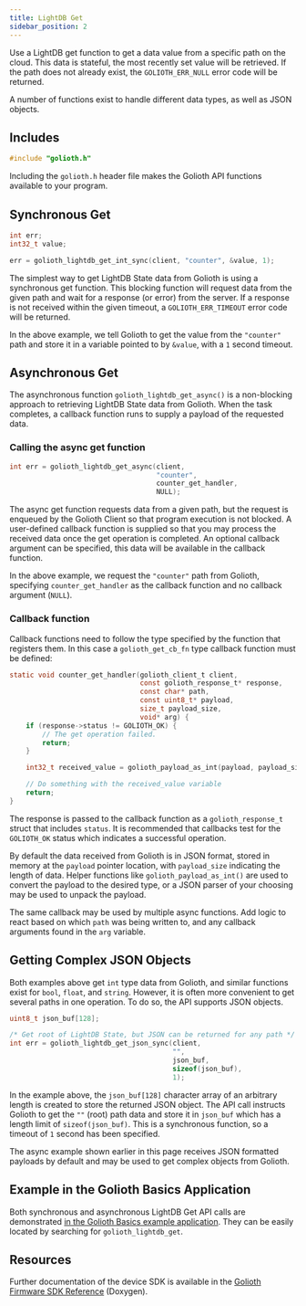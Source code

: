 ```yaml
---
title: LightDB Get
sidebar_position: 2
---
```


Use a LightDB get function to get a data value from a specific path on the
cloud. This data is stateful, the most recently set value will be retrieved. If
the path does not already exist, the `GOLIOTH_ERR_NULL` error code will be
returned.

A number of functions exist to handle different data types, as well as JSON
objects.

## Includes

```c
#include "golioth.h"
```

Including the `golioth.h` header file makes the Golioth API functions available
to your program.

## Synchronous Get

```c
int err;
int32_t value;

err = golioth_lightdb_get_int_sync(client, "counter", &value, 1);
```

The simplest way to get LightDB State data from Golioth is using a synchronous
get function. This blocking function will request data from the given path and
wait for a response (or error) from the server. If a response is not received
within the given timeout, a `GOLIOTH_ERR_TIMEOUT` error code will be returned.

In the above example, we tell Golioth to get the value from the `"counter"` path
and store it in a variable pointed to by `&value`, with a `1` second timeout.

## Asynchronous Get

The asynchronous function `golioth_lightdb_get_async()` is a non-blocking
approach to retrieving LightDB State data from Golioth. When the task completes,
a callback function runs to supply a payload of the requested data.

### Calling the async get function

```c
int err = golioth_lightdb_get_async(client,
                                    "counter",
                                    counter_get_handler,
                                    NULL);
```

The async get function requests data from a given path, but the request is
enqueued by the Golioth Client so that program execution is not blocked. A
user-defined callback function is supplied so that you may process the received
data once the get operation is completed. An optional callback argument can be
specified, this data will be available in the callback function.

In the above example, we request the `"counter"` path from Golioth, specifying
`counter_get_handler` as the callback function and no callback argument
(`NULL`).

### Callback function

Callback functions need to follow the type specified by the function that
registers them. In this case a `golioth_get_cb_fn` type callback function must
be defined:

```c
static void counter_get_handler(golioth_client_t client,
                                const golioth_response_t* response,
                                const char* path,
                                const uint8_t* payload,
                                size_t payload_size,
                                void* arg) {
    if (response->status != GOLIOTH_OK) {
        // The get operation failed.
        return;
    }

    int32_t received_value = golioth_payload_as_int(payload, payload_size);

    // Do something with the received_value variable
    return;
}
```

The response is passed to the callback function as a `golioth_response_t` struct
that includes `status`. It is recommended that callbacks test for the
`GOLIOTH_OK` status which indicates a successful operation.

By default the data received from Golioth is in JSON format, stored in memory at
the `payload` pointer location, with `payload_size` indicating the length of
data. Helper functions like `golioth_payload_as_int()` are used to convert the
payload to the desired type, or a JSON parser of your choosing may be used to
unpack the payload.

The same callback may be used by multiple async functions. Add logic to react
based on which `path` was being written to, and any callback arguments found in
the `arg` variable.

## Getting Complex JSON Objects

Both examples above get `int` type data from Golioth, and similar functions exist
for `bool`, `float`, and `string`. However, it is often more convenient to get
several paths in one operation. To do so, the API supports JSON objects.

```c
uint8_t json_buf[128];

/* Get root of LightDB State, but JSON can be returned for any path */
int err = golioth_lightdb_get_json_sync(client,
                                        "",
                                        json_buf,
                                        sizeof(json_buf),
                                        1);
```

In the example above, the `json_buf[128]` character array of an arbitrary length
is created to store the returned JSON object. The API call instructs Golioth to
get the `""` (root) path data and store it in `json_buf` which has a length
limit of `sizeof(json_buf)`. This is a synchronous function, so a timeout of `1`
second has been specified.

The async example shown earlier in this page receives JSON formatted payloads by
default and may be used to get complex objects from Golioth.

## Example in the Golioth Basics Application

Both synchronous and asynchronous LightDB Get API calls are demonstrated [in the
Golioth Basics example
application](https://github.com/golioth/golioth-firmware-sdk/blob/develop/examples/common/golioth_basics.c).
They can be easily located by searching for `golioth_lightdb_get`.

## Resources

Further documentation of the device SDK is available in the [Golioth Firmware
SDK
Reference](https://firmware-sdk-docs.golioth.io/group__golioth__lightdb.html)
(Doxygen).
